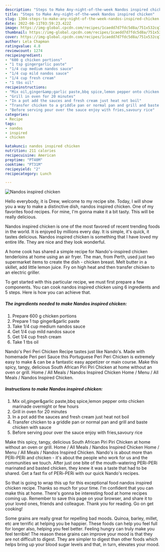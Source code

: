 ```yaml
---
description: "Steps to Make Any-night-of-the-week Nandos inspired chicken"
title: "Steps to Make Any-night-of-the-week Nandos inspired chicken"
slug: 1304-steps-to-make-any-night-of-the-week-nandos-inspired-chicken
date: 2022-08-11T03:59:23.422Z
image: https://img-global.cpcdn.com/recipes/1caedd7d7fdc5d8a/751x532cq70/nandos-inspired-chicken-recipe-main-photo.jpg
thumbnail: https://img-global.cpcdn.com/recipes/1caedd7d7fdc5d8a/751x532cq70/nandos-inspired-chicken-recipe-main-photo.jpg
cover: https://img-global.cpcdn.com/recipes/1caedd7d7fdc5d8a/751x532cq70/nandos-inspired-chicken-recipe-main-photo.jpg
author: Lela Chapman
ratingvalue: 4.8
reviewcount: 1274
recipeingredient:
- "600 g chicken portions"
- "1 tsp gingergarlic paste"
- "1/4 cup medium nandos sauce"
- "1/4 cup mild nandos sauce"
- "1/4 cup fresh cream"
- "1 tbs oil"
recipeinstructions:
- "Mix oil,ginger&amp;garlic paste,bbq spice,lemon pepper onto chicken marinade overnight or few hours"
- "Grill in oven for 20 minutes"
- "In a pot add the sauces and fresh cream just heat not boil"
- "Transfer chicken to a griddle pan or normal pan and grill and baste chicken with sauce"
- "Before serving pour over the sauce enjoy with fries,savoury rice"
categories:
- Recipe
tags:
- nandos
- inspired
- chicken

katakunci: nandos inspired chicken 
nutrition: 211 calories
recipecuisine: American
preptime: "PT40M"
cooktime: "PT31M"
recipeyield: "2"
recipecategory: Lunch

---
```



![Nandos inspired chicken](https://img-global.cpcdn.com/recipes/1caedd7d7fdc5d8a/751x532cq70/nandos-inspired-chicken-recipe-main-photo.jpg)

Hello everybody, it is Drew, welcome to my recipe site. Today, I will show you a way to make a distinctive dish, nandos inspired chicken. One of my favorites food recipes. For mine, I'm gonna make it a bit tasty. This will be really delicious.

Nandos inspired chicken is one of the most favored of recent trending foods in the world. It is enjoyed by millions every day. It is simple, it's quick, it tastes delicious. Nandos inspired chicken is something that I have loved my entire life. They are nice and they look wonderful.

A home cook has shared a simple recipe for Nando&#39;s-inspired chicken tenderloins at home using an air fryer. The man, from Perth, used just two supermarket items to create the dish - chicken breast. Melt butter in a skillet, add little lemon juice. Fry on high heat and then transfer chicken to an electric griller.


To get started with this particular recipe, we must first prepare a few components. You can cook nandos inspired chicken using 6 ingredients and 5 steps. Here is how you can achieve that.

<!--inarticleads1-->

##### The ingredients needed to make Nandos inspired chicken:

1. Prepare 600 g chicken portions
1. Prepare 1 tsp ginger&amp;garlic paste
1. Take 1/4 cup medium nandos sauce
1. Get 1/4 cup mild nandos sauce
1. Get 1/4 cup fresh cream
1. Take 1 tbs oil


Nando&#39;s Peri Peri Chicken Recipe tastes just like Nando&#39;s. Made with homemade Peri peri Sauce this Portuguese Peri Peri Chicken is extremely easy to make &amp; can be a fantastic easy appetizer or main course. Make this spicy, tangy, delicious South African Piri Piri Chicken at home without an oven or grill. Home / All Meals / Nandos Inspired Chicken Home / Menu / All Meals / Nandos Inspired Chicken. 

<!--inarticleads2-->

##### Instructions to make Nandos inspired chicken:

1. Mix oil,ginger&amp;garlic paste,bbq spice,lemon pepper onto chicken marinade overnight or few hours
1. Grill in oven for 20 minutes
1. In a pot add the sauces and fresh cream just heat not boil
1. Transfer chicken to a griddle pan or normal pan and grill and baste chicken with sauce
1. Before serving pour over the sauce enjoy with fries,savoury rice


Make this spicy, tangy, delicious South African Piri Piri Chicken at home without an oven or grill. Home / All Meals / Nandos Inspired Chicken Home / Menu / All Meals / Nandos Inspired Chicken. Nando&#39;s is about more than PERi-PERi and chicken - it&#39;s about the people who work for us and the communities we touch. After just one bite of the mouth-watering PERi-PERi marinated and basted chicken, they knew it was a taste that had to be shared. Get a fast fix of PERi-PERi with our quick Nando&#39;s recipes. 

So that is going to wrap this up for this exceptional food nandos inspired chicken recipe. Thanks so much for your time. I'm confident that you can make this at home. There's gonna be interesting food at home recipes coming up. Remember to save this page on your browser, and share it to your loved ones, friends and colleague. Thank you for reading. Go on get cooking!

Some grains are really great for repelling bad moods. Quinoa, barley, millet, etc are terrific at helping you be happier. These foods can help you feel full for longer also, helping you feel better. Feeling hungry can truly make you feel terrible! The reason these grains can improve your mood is that they are not difficult to digest. They are simpler to digest than other foods which helps bring up your blood sugar levels and that, in turn, elevates your mood.
